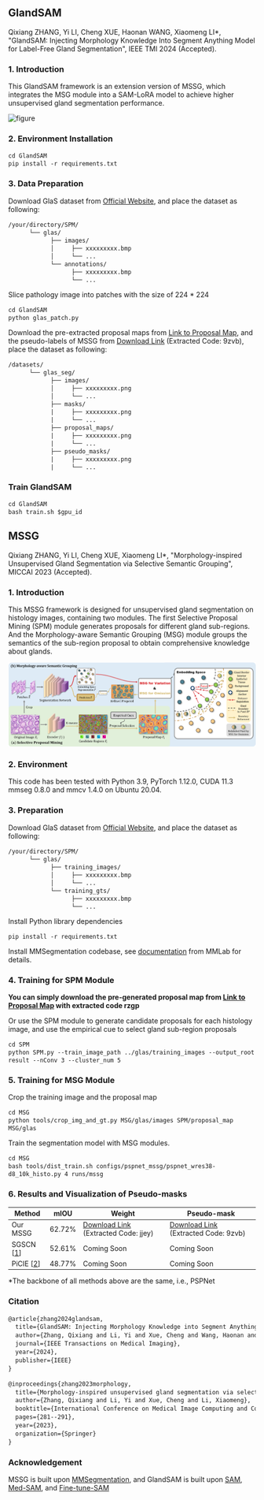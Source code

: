 ## GlandSAM

Qixiang ZHANG, Yi LI, Cheng XUE, Haonan WANG, Xiaomeng LI*, "GlandSAM: Injecting Morphology Knowledge Into Segment Anything Model for Label-Free Gland Segmentation", IEEE TMI 2024 (Accepted).

### 1. Introduction

This GlandSAM framework is an extension version of MSSG, which integrates the MSG module into a SAM-LoRA model to achieve higher unsupervised gland segmentation performance.

![figure](fig/glandsam.png)

### 2. Environment Installation

```shell
cd GlandSAM
pip install -r requirements.txt
```

### 3. Data Preparation

Download GlaS dataset from [Official Website](https://warwick.ac.uk/fac/cross_fac/tia/data/glascontest/), and place the dataset as following:

```shell
/your/directory/SPM/
      └── glas/
            ├── images/
            │     ├── xxxxxxxxx.bmp
            │     └── ...
            └── annotations/
                  ├── xxxxxxxxx.bmp
                  └── ...
```

Slice pathology image into patches with the size of 224 * 224

```shell
cd GlandSAM
python glas_patch.py
```

Download the pre-extracted proposal maps from [Link to Proposal Map](https://pan.baidu.com/s/1wDJ7JVcT0KgeUa-03gGLBg), and the pseudo-labels of MSSG from   [Download Link](https://pan.baidu.com/s/1BvjmzHeXpS--ucmmrhVuMQ) (Extracted Code: 9zvb), place the dataset as following:

```shell
/datasets/
      └── glas_seg/
            ├── images/
            │     ├── xxxxxxxxx.png
            │     └── ...
            ├── masks/
            |     ├── xxxxxxxxx.png
            |     └── ...
            ├── proposal_maps/
            |     ├── xxxxxxxxx.png
            |     └── ...
            ├── pseudo_masks/
            |     ├── xxxxxxxxx.png
            |     └── ...
```

### Train GlandSAM

```shell
cd GlandSAM
bash train.sh $gpu_id
```

## MSSG

Qixiang ZHANG, Yi LI, Cheng XUE, Xiaomeng LI*, "Morphology-inspired Unsupervised Gland Segmentation via Selective Semantic Grouping", MICCAI 2023 (Accepted).

### 1. Introduction
This MSSG framework is designed for unsupervised gland segmentation on histology images, containing two modules. The first Selective Proposal Mining (SPM) module generates proposals for different gland sub-regions. And the Morphology-aware Semantic Grouping (MSG) module groups the semantics of the sub-region proposal to obtain comprehensive knowledge about glands.

![figure](fig/figure.png)



### 2. Environment

This code has been tested with Python 3.9, PyTorch 1.12.0, CUDA 11.3 mmseg 0.8.0 and mmcv 1.4.0 on Ubuntu 20.04.



### 3. Preparation

Download GlaS dataset from [Official Website](https://warwick.ac.uk/fac/cross_fac/tia/data/glascontest/), and place the dataset as following:

```shell
/your/directory/SPM/
      └── glas/
            ├── training_images/
            │     ├── xxxxxxxxx.bmp
            │     └── ...
            └── training_gts/
                  ├── xxxxxxxxx.bmp
                  └── ...
```

Install Python library dependencies
```shell
pip install -r requirements.txt
```

Install MMSegmentation codebase, see [documentation](https://mmsegmentation.readthedocs.io/en/latest/) from MMLab for details.

### 4. Training for SPM Module

**You can simply download the pre-generated proposal map from [Link to Proposal Map](https://pan.baidu.com/s/1wDJ7JVcT0KgeUa-03gGLBg) with extracted code rzgp**

Or use the SPM module to generate candidate proposals for each histology image, and use the empirical cue to select gland sub-region proposals

```shell
cd SPM
python SPM.py --train_image_path ../glas/training_images --output_root result --nConv 3 --cluster_num 5
```

### 5. Training for MSG Module

Crop the training image and the proposal map

```shell
cd MSG
python tools/crop_img_and_gt.py MSG/glas/images SPM/proposal_map MSG/glas
```

Train the segmentation model with MSG modules.

```shell
cd MSG
bash tools/dist_train.sh configs/pspnet_mssg/pspnet_wres38-d8_10k_histo.py 4 runs/mssg
```

### 6. Results and Visualization of Pseudo-masks

| Method                                        | mIOU   | Weight                                                       | Pseudo-mask                                                  |
| --------------------------------------------- | ------ | ------------------------------------------------------------ | ------------------------------------------------------------ |
| Our MSSG                                      | 62.72% | [Download Link](https://pan.baidu.com/s/1JmoOuNmpdmaK6vcONcWr7g) (Extracted Code: jjey) | [Download Link](https://pan.baidu.com/s/1BvjmzHeXpS--ucmmrhVuMQ) (Extracted Code: 9zvb) |
| SGSCN [[1](https://arxiv.org/abs/2107.04934)] | 52.61% | Coming Soon                                                  | Coming Soon                                                  |
| PiCIE [[2](https://arxiv.org/abs/2103.17070)] | 48.77% | Coming Soon                                                  | Coming Soon                                                  |

*The backbone of all methods above are the same, i.e., PSPNet

### Citation

```tex
@article{zhang2024glandsam,
  title={GlandSAM: Injecting Morphology Knowledge into Segment Anything Model for Label-free Gland Segmentation},
  author={Zhang, Qixiang and Li, Yi and Xue, Cheng and Wang, Haonan and Li, Xiaomeng},
  journal={IEEE Transactions on Medical Imaging},
  year={2024},
  publisher={IEEE}
}
```
```tex
@inproceedings{zhang2023morphology,
  title={Morphology-inspired unsupervised gland segmentation via selective semantic grouping},
  author={Zhang, Qixiang and Li, Yi and Xue, Cheng and Li, Xiaomeng},
  booktitle={International Conference on Medical Image Computing and Computer-Assisted Intervention},
  pages={281--291},
  year={2023},
  organization={Springer}
}
```
### Acknowledgement
MSSG is built upon [MMSegmentation](https://mmsegmentation.readthedocs.io/en/latest/), and GlandSAM is built upon [SAM](https://github.com/facebookresearch/segment-anything), [Med-SAM](https://github.com/bowang-lab/MedSAM), and [Fine-tune-SAM](https://github.com/mazurowski-lab/finetune-SAM)
